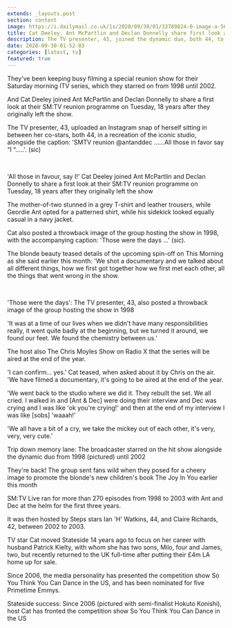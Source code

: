 ```yaml
---
extends: _layouts.post
section: content
image: https://i.dailymail.co.uk/1s/2020/09/30/01/33789824-0-image-a-56_1601426939835.jpg 
title: Cat Deeley, Ant McPartlin and Declan Donnelly share first look at SMTV reunion 
description: The TV presenter, 43, joined the dynamic duo, both 44, to share a first look at their SMTV reunion programme on Tuesday, 18 years after they originally left the show. 
date: 2020-09-30-01-52-03 
categories: [latest, tv] 
featured: true 
--- 
```

They've been keeping busy filming a special reunion show for their Saturday morning ITV series, which they starred on from 1998 until 2002.

And Cat Deeley joined Ant McPartlin and Declan Donnelly to share a first look at their SM:TV reunion programme on Tuesday, 18 years after they originally left the show. 

The TV presenter, 43, uploaded an Instagram snap of herself sitting in between her co-stars, both 44, in a recreation of the iconic studio, alongside the caption: 'SMTV reunion @antanddec ......All those in favor say “I “.....'. (sic)

 

'All those in favour, say I!' Cat Deeley joined Ant McPartlin and Declan Donnelly to share a first look at their SM:TV reunion programme on Tuesday, 18 years after they originally left the show

The mother-of-two stunned in a grey T-shirt and leather trousers, while Geordie Ant opted for a patterned shirt, while his sidekick looked equally casual in a navy jacket.

Cat also posted a throwback image of the group hosting the show in 1998, with the accompanying caption: 'Those were the days ...' (sic).

The blonde beauty teased details of the upcoming spin-off on This Morning as she said earlier this month: 'We shot a documentary and we talked about all different things, how we first got together how we first met each other, all the things that went wrong in the show.

 

'Those were the days': The TV presenter, 43, also posted a throwback image of the group hosting the show in 1998 

'It was at a time of our lives when we didn't have many responsibilities really, it went quite badly at the beginning, but we turned it around, we found our feet. We found the chemistry between us.' 

The host also The Chris Moyles Show on Radio X that the series will be aired at the end of the year.

'I can confirm… yes.' Cat teased, when asked about it by Chris on the air. 'We have filmed a documentary, it's going to be aired at the end of the year.

'We went back to the studio where we did it. They rebuilt the set. We all cried. I walked in and [Ant & Dec] were doing their interview and Dec was crying and I was like 'ok you're crying!' and then at the end of my interview I was like [sobs] 'waaah!'

'We all have a bit of a cry, we take the mickey out of each other, it's very, very, very cute.'

Trip down memory lane: The broadcaster starred on the hit show alongside the dynamic duo from 1998 (pictured) until 2002 

They're back! The group sent fans wild when they posed for a cheery image to promote the blonde's new children's book The Joy In You earlier this month

SM:TV Live ran for more than 270 episodes from 1998 to 2003 with Ant and Dec at the helm for the first three years.

It was then hosted by Steps stars Ian 'H' Watkins, 44, and Claire Richards, 42, between 2002 to 2003. 

TV star Cat moved Stateside 14 years ago to focus on her career with husband Patrick Kielty, with whom she has two sons, Milo, four and James, two, but recently returned to the UK full-time after putting their £4m LA home up for sale.  

Since 2006, the media personality has presented the competition show So You Think You Can Dance in the US, and has been nominated for five Primetime Emmys.  

Stateside success: Since 2006 (pictured with semi-finalist Hokuto Konishi), host Cat has fronted the competition show So You Think You Can Dance in the US

